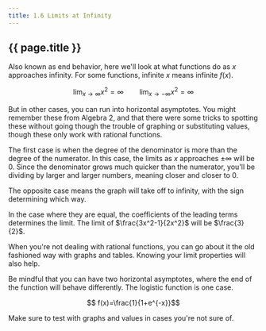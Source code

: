 ```yaml
---
title: 1.6 Limits at Infinity
---
```


## {{ page.title }}

Also known as end behavior, here we'll look at what functions do as $x$ approaches infinity. For some functions, infinite $x$ means infinite $f(x)$.

$$ \lim_{x\to\infty}x^2 = \infty \qquad \lim_{x\to -\infty}x^2 = \infty $$

But in other cases, you can run into horizontal asymptotes. You might remember these from Algebra 2, and that there were some tricks to spotting these without going though the trouble of graphing or substituting values, though these only work with rational functions.

The first case is when the degree of the denominator is more than the degree of the numerator. In this case, the limits as $x$ approaches $\pm\infty$ will be 0. Since the denominator grows much quicker than the numerator, you'll be dividing by larger and larger numbers, meaning closer and closer to 0.

The opposite case means the graph will take off to infinity, with the sign determining which way.

In the case where they are equal, the coefficients of the leading terms determines the limit. The limit of $\frac{3x^2-1}{2x^2}$ will be $\frac{3}{2}$.

When you're not dealing with rational functions, you can go about it the old fashioned way with graphs and tables. Knowing your limit properties will also help.

Be mindful that you can have two horizontal asymptotes, where the end of the function will behave differently. The logistic function is one case.

$$ f(x)=\frac{1}{1+e^{-x}}$$

Make sure to test with graphs and values in cases you're not sure of.

##